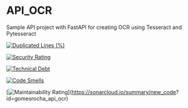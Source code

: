# API_OCR

Sample API project with FastAPI for creating OCR using Tesseract and Pytesseract

[![Duplicated Lines (%)](https://sonarcloud.io/api/project_badges/measure?project=gomesrocha_api_ocr&metric=duplicated_lines_density)](https://sonarcloud.io/summary/new_code?id=gomesrocha_api_ocr)


[![Security Rating](https://sonarcloud.io/api/project_badges/measure?project=gomesrocha_api_ocr&metric=security_rating)](https://sonarcloud.io/summary/new_code?id=gomesrocha_api_ocr)


[![Technical Debt](https://sonarcloud.io/api/project_badges/measure?project=gomesrocha_api_ocr&metric=sqale_index)](https://sonarcloud.io/summary/new_code?id=gomesrocha_api_ocr)


[![Code Smells](https://sonarcloud.io/api/project_badges/measure?project=gomesrocha_api_ocr&metric=code_smells)](https://sonarcloud.io/summary/new_code?id=gomesrocha_api_ocr)


[![Maintainability Rating](https://sonarcloud.io/api/project_badges/measure?project=gomesrocha_api_ocr&metric=sqale_rating)](https://sonarcloud.io/summary/new_code?
id=gomesrocha_api_ocr)

